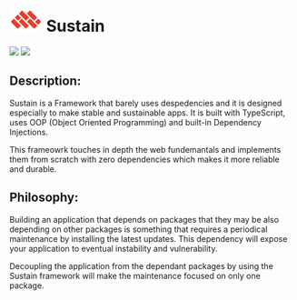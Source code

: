 
# ![](public/logo.png) Sustain

![](https://github.com/labidiaymen/sustain/workflows/Sustain%20CI/badge.svg)
![](https://codecov.io/gh/labidiaymen/sustain/branch/master/graph/badge.svg)

## Description:

Sustain is a Framework that barely uses despedencies and it is designed especially to make stable and sustainable apps. It is built with TypeScript, uses OOP (Object Oriented Programming) and built-in Dependency Injections. 

This frameowrk touches in depth the web fundemantals and implements them from scratch with zero dependencies which makes it more reliable and durable.

## Philosophy:

Building an application that depends on packages that they may be also depending on other packages is something that requires a periodical maintenance by installing the latest updates. This dependency will expose your application to eventual instability and vulnerability. 

Decoupling the application from the dependant packages by using the Sustain framework will make the maintenance focused on only one package.
